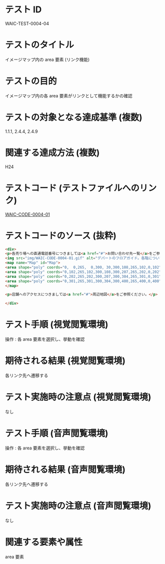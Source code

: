 

# テスト ID
WAIC-TEST-0004-04

# テストのタイトル
イメージマップ内の area 要素 (リンク機能)

# テストの目的
イメージマップ内の各 area 要素がリンクとして機能するかの確認

# テストの対象となる達成基準 (複数)
1.1.1, 2.4.4, 2.4.9

# 関連する達成方法 (複数)
H24

# テストコード (テストファイルへのリンク)
[WAIC-CODE-0004-01](https://waic.github.io/as_test/WAIC-CODE/WAIC-CODE-0004-01.html)

# テストコードのソース (抜粋)
```html
<div>
<p>各売り場への直通電話番号につきましては<a href="#">お問い合わせ先一覧</a>をご参照ください。</p>
<img src="img/WAIC-CODE-0004-01.gif" alt="デパートのフロアガイド。各階について詳しくお知りになりたい場合は各階をクリックしてください。" width="300" height="400" usemap="#Map">
<map name="Map" id="Map">
<area shape="poly" coords="0,  0,265,  0,300, 30,300,108,265,102,0,102" href="WAIC-CODE-0004-01-ref4.html" alt="4F雑貨 書籍">
<area shape="poly" coords="0,102,265,102,300,108,300,207,265,202,0,202" href="WAIC-CODE-0004-01-ref3.html" alt="3F衣料品">
<area shape="poly" coords="0,202,265,202,300,207,300,304,265,301,0,301" href="WAIC-CODE-0004-01-ref2.html" alt="2Fお菓子 その他食品">
<area shape="poly" coords="0,301,265,301,300,304,300,400,265,400,0,400" href="WAIC-CODE-0004-01-ref1.html" alt="1F生鮮食品">
</map>

<p>店舗へのアクセスにつきましては<a href="#">周辺地図</a>をご参照ください。</p>

</div>

```
# テスト手順 (視覚閲覧環境)
操作 : 各 area 要素を選択し、挙動を確認

# 期待される結果 (視覚閲覧環境)
各リンク先へ遷移する

# テスト実施時の注意点 (視覚閲覧環境)
なし

# テスト手順 (音声閲覧環境)
操作 : 各 area 要素を選択し、挙動を確認

# 期待される結果 (音声閲覧環境)
各リンク先へ遷移する

# テスト実施時の注意点 (音声閲覧環境)
なし

# 関連する要素や属性
area 要素


